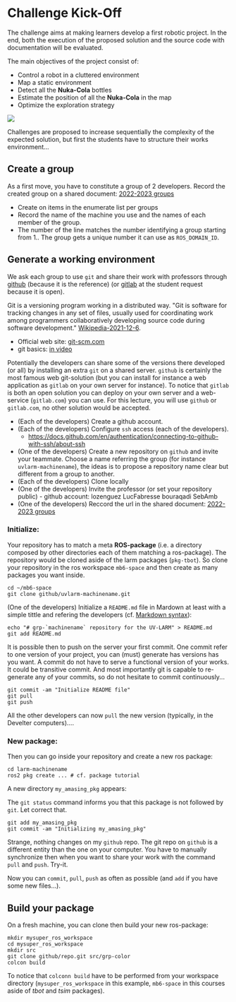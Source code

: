 # Challenge Kick-Off

The challenge aims at making learners develop a first robotic project.
In the end, both the execution of the proposed solution and the source code with documentation will be evaluated.

The main objectives of the project consist of:

- Control a robot in a cluttered environment
- Map a static environment
- Detect all the **Nuka-Cola** bottles
- Estimate the position of all the **Nuka-Cola** in the map
- Optimize the exploration strategy

<!-- <https://www.myminifactory.com/object/3d-print-fallout-nuka-cola-15616> -->

![](https://cdn.myminifactory.com/assets/object-assets/579fca2a374fc/images/720X720-7a4418213f3ce580bb21f641c36650bd5eb8cdb3.jpg)

Challenges are proposed to increase sequentially the complexity of the expected solution,
but first the students have to structure their works environment... 


## Create a group

As a first move, you have to constitute a group of 2 developers.
Record the created group on a shared document: [2022-2023 groups](https://partage.imt.fr/index.php/s/CJgSK6W8izdZKDi)

- Create on items in the enumerate list per groups
- Record the name of the machine you use and the names of each member of the group. 
- The number of the line matches the number identifying a group starting from $1.$. The group gets a unique number it can use as `ROS_DOMAIN_ID`.


## Generate a working environment

We ask each group to use `git` and share their work with professors through [github](https://github.com/) (because it is the reference) (or [gitlab](https://gitlab.com) at the student request because it is open).

Git is a versioning program working in a distributed way.
"Git is software for tracking changes in any set of files, usually used for coordinating work among programmers collaboratively developing source code during software development." [Wikipedia-2021-12-6](https://en.wikipedia.org/wiki/Git).

- Official web site: [git-scm.com](https://git-scm.com/)
- git basics: [in video](https://git-scm.com/videos)

Potentially the developers can share some of the versions there developed (or all) by installing an extra `git` on a shared server. `github` is certainly the most famous web git-solution (but you can install for instance a web application as `gitlab`  on your own server for instance).
To notice that `gitlab` is both an open solution you can deploy on your own server and a web-service (`gitlab.com`) you can use.
For this lecture, you will use `github` or `gitlab.com`, no other solution would be accepted.

- (Each of the developers) Create a github account.
- (Each of the developers) Configure `ssh` access (each of the developers).
   + https://docs.github.com/en/authentication/connecting-to-github-with-ssh/about-ssh
- (One of the developers) Create a new repository on `github` and invite your teammate. Choose a name referring the group (for instance `uvlarm-machinename`), the ideas is to propose a repository name clear but different from a group to another.
- (Each of the developers) Clone locally 
- (One of the developers) Invite the professor (or set your repository public) - github account: lozenguez LucFabresse bouraqadi SebAmb
- (One of the developers) Reccord the url in the shared document: [2022-2023 groups](https://partage.imt.fr/index.php/s/zkQbXMsrWdp2RQd)


### Initialize:

Your repository has to match a meta **ROS-package** (i.e. a directory composed by other directories each of them matching a ros-package).
The repository would be cloned aside of the larm packages (`pkg-tbot`).
So clone your repository in the ros workspace `mb6-space` and then create as many packages you want inside.

```console
cd ~/mb6-space
git clone github/uvlarm-machinename.git
```

(One of the developers) Initialize a `README.md` file in Mardown at least with a simple tittle and refering the developers (cf. [Markdown syntax](https://fr.wikipedia.org/wiki/Markdown)):

```console
echo "# grp-`machinename` repository for the UV-LARM" > README.md
git add README.md
```

It is possible then to push on the server your first commit.
One commit refer to one version of your project, you can (must) generate has versions has you want. 
A commit do not have to serve a functional version of your works.
It could be transitive commit. 
And most importantly git is capable to re-generate any of your commits, so do not hesitate to commit continuously...

```console
git commit -am "Initialize README file"
git pull
git push
```

All the other developers can now `pull` the new version (typically, in the Develter computers).... 


### New package:

Then you can go inside your repository and create a new ros package:

```console
cd larm-machinename
ros2 pkg create ... # cf. package tutorial
```

A new directory `my_amasing_pkg` appears:

The `git status` command informs you that this package is not followed by `git`. Let correct that.

```console
git add my_amasing_pkg
git commit -am "Initializing my_amasing_pkg"
```

Strange, nothing changes on my `github` repo.
The git repo on `github` is a different entity than the one on your computer.
You have to manually synchronize then when you want to share your work with the command `pull`  and `push`. Try-it.

Now you can `commit`, `pull`, `push` as often as possible (and `add` if you have some new files...).

## Build your package

On a fresh machine, you can clone then build your new ros-package:

```console
mkdir mysuper_ros_workspace
cd mysuper_ros_workspace
mkdir src
git clone github/repo.git src/grp-color
colcon build
```

To notice that `colconn build` have to be performed from your workspace directory (`mysuper_ros_workspace` in this example, `mb6-space` in this courses aside of _tbot_ and _tsim_ packages).

<!--
To relax this constraint you can add a simple shell script in your working directory...

```consol
cd uvlarm-machinename # go to uvlarm-machinename 
touch build    # create a file named make.sh
chmod +x build # make the file executable
```

edit `build` and add the following code:

```consol
#!/usr/bin/env bash
cd ..
colcon build

```

Now a `./build` performed from the root directory of your repository would do the job (you can `add`, `commit`, `pull`, `push`, `build` from the same location).

< ! - - 

## Agile software development

Agile software development aims at breaking with traditional project management by preferring:

- **Individuals and Interactions** over processes and tools
- **Working Software** over comprehensive documentation
- **Customer Collaboration** over contract negotiation
- **Responding to Change** over following a plan

The main feature of Agile Software Development consists of iterative development by moving forward incrementally
and by delivering operational versions frequently.

More on [WikiPedia](https://en.wikipedia.org/wiki/Agile_software_development).
-->
